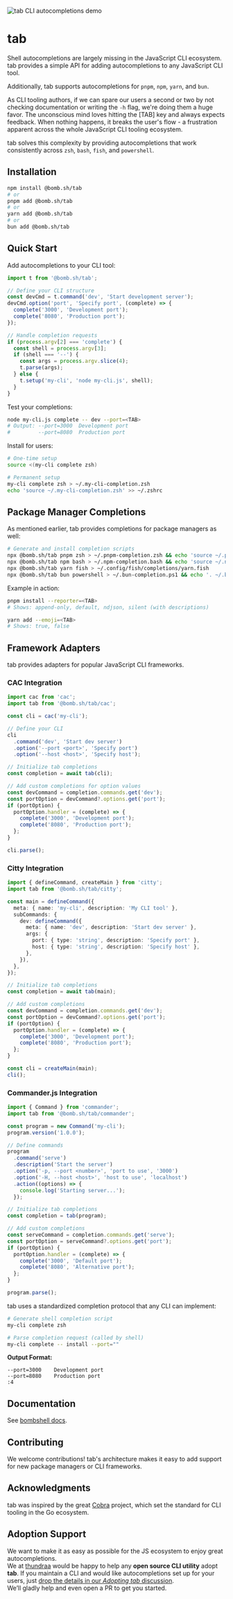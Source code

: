 ![tab CLI autocompletions demo](assets/preview.gif)

# tab

Shell autocompletions are largely missing in the JavaScript CLI ecosystem. tab provides a simple API for adding autocompletions to any JavaScript CLI tool.

Additionally, tab supports autocompletions for `pnpm`, `npm`, `yarn`, and `bun`.

As CLI tooling authors, if we can spare our users a second or two by not checking documentation or writing the `-h` flag, we're doing them a huge favor. The unconscious mind loves hitting the [TAB] key and always expects feedback. When nothing happens, it breaks the user's flow - a frustration apparent across the whole JavaScript CLI tooling ecosystem.

tab solves this complexity by providing autocompletions that work consistently across `zsh`, `bash`, `fish`, and `powershell`.

## Installation

```bash
npm install @bomb.sh/tab
# or
pnpm add @bomb.sh/tab
# or
yarn add @bomb.sh/tab
# or
bun add @bomb.sh/tab
```

## Quick Start

Add autocompletions to your CLI tool:

```typescript
import t from '@bomb.sh/tab';

// Define your CLI structure
const devCmd = t.command('dev', 'Start development server');
devCmd.option('port', 'Specify port', (complete) => {
  complete('3000', 'Development port');
  complete('8080', 'Production port');
});

// Handle completion requests
if (process.argv[2] === 'complete') {
  const shell = process.argv[3];
  if (shell === '--') {
    const args = process.argv.slice(4);
    t.parse(args);
  } else {
    t.setup('my-cli', 'node my-cli.js', shell);
  }
}
```

Test your completions:

```bash
node my-cli.js complete -- dev --port=<TAB>
# Output: --port=3000  Development port
#         --port=8080  Production port
```

Install for users:

```bash
# One-time setup
source <(my-cli complete zsh)

# Permanent setup
my-cli complete zsh > ~/.my-cli-completion.zsh
echo 'source ~/.my-cli-completion.zsh' >> ~/.zshrc
```

## Package Manager Completions

As mentioned earlier, tab provides completions for package managers as well:

```bash
# Generate and install completion scripts
npx @bomb.sh/tab pnpm zsh > ~/.pnpm-completion.zsh && echo 'source ~/.pnpm-completion.zsh' >> ~/.zshrc
npx @bomb.sh/tab npm bash > ~/.npm-completion.bash && echo 'source ~/.npm-completion.bash' >> ~/.bashrc
npx @bomb.sh/tab yarn fish > ~/.config/fish/completions/yarn.fish
npx @bomb.sh/tab bun powershell > ~/.bun-completion.ps1 && echo '. ~/.bun-completion.ps1' >> $PROFILE
```

Example in action:

```bash
pnpm install --reporter=<TAB>
# Shows: append-only, default, ndjson, silent (with descriptions)

yarn add --emoji=<TAB>
# Shows: true, false
```

## Framework Adapters

tab provides adapters for popular JavaScript CLI frameworks.

### CAC Integration

```typescript
import cac from 'cac';
import tab from '@bomb.sh/tab/cac';

const cli = cac('my-cli');

// Define your CLI
cli
  .command('dev', 'Start dev server')
  .option('--port <port>', 'Specify port')
  .option('--host <host>', 'Specify host');

// Initialize tab completions
const completion = await tab(cli);

// Add custom completions for option values
const devCommand = completion.commands.get('dev');
const portOption = devCommand?.options.get('port');
if (portOption) {
  portOption.handler = (complete) => {
    complete('3000', 'Development port');
    complete('8080', 'Production port');
  };
}

cli.parse();
```

### Citty Integration

```typescript
import { defineCommand, createMain } from 'citty';
import tab from '@bomb.sh/tab/citty';

const main = defineCommand({
  meta: { name: 'my-cli', description: 'My CLI tool' },
  subCommands: {
    dev: defineCommand({
      meta: { name: 'dev', description: 'Start dev server' },
      args: {
        port: { type: 'string', description: 'Specify port' },
        host: { type: 'string', description: 'Specify host' },
      },
    }),
  },
});

// Initialize tab completions
const completion = await tab(main);

// Add custom completions
const devCommand = completion.commands.get('dev');
const portOption = devCommand?.options.get('port');
if (portOption) {
  portOption.handler = (complete) => {
    complete('3000', 'Development port');
    complete('8080', 'Production port');
  };
}

const cli = createMain(main);
cli();
```

### Commander.js Integration

```typescript
import { Command } from 'commander';
import tab from '@bomb.sh/tab/commander';

const program = new Command('my-cli');
program.version('1.0.0');

// Define commands
program
  .command('serve')
  .description('Start the server')
  .option('-p, --port <number>', 'port to use', '3000')
  .option('-H, --host <host>', 'host to use', 'localhost')
  .action((options) => {
    console.log('Starting server...');
  });

// Initialize tab completions
const completion = tab(program);

// Add custom completions
const serveCommand = completion.commands.get('serve');
const portOption = serveCommand?.options.get('port');
if (portOption) {
  portOption.handler = (complete) => {
    complete('3000', 'Default port');
    complete('8080', 'Alternative port');
  };
}

program.parse();
```

tab uses a standardized completion protocol that any CLI can implement:

```bash
# Generate shell completion script
my-cli complete zsh

# Parse completion request (called by shell)
my-cli complete -- install --port=""
```

**Output Format:**

```
--port=3000    Development port
--port=8080    Production port
:4
```

## Documentation

See [bombshell docs](https://bomb.sh/docs/tab/).

## Contributing

We welcome contributions! tab's architecture makes it easy to add support for new package managers or CLI frameworks.

## Acknowledgments

tab was inspired by the great [Cobra](https://github.com/spf13/cobra/) project, which set the standard for CLI tooling in the Go ecosystem.

## Adoption Support

We want to make it as easy as possible for the JS ecosystem to enjoy great autocompletions.  
We at [thundraa](https://thundraa.com) would be happy to help any **open source CLI utility** adopt **tab**.
If you maintain a CLI and would like autocompletions set up for your users, just [drop the details in our _Adopting tab_ discussion](https://github.com/bombshell-dev/tab/discussions/61).  
We’ll gladly help and even open a PR to get you started.
